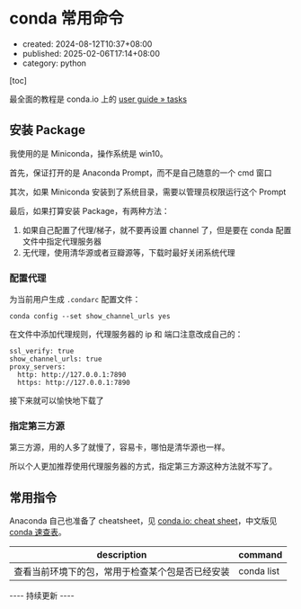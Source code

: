 # conda 常用命令

-   created: 2024-08-12T10:37+08:00
-   published: 2025-02-06T17:14+08:00
-   category: python

[toc]

最全面的教程是 conda.io 上的 [user guide » tasks](https://conda.io/projects/conda/en/latest/user-guide/tasks/)

## 安装 Package

我使用的是 Miniconda，操作系统是 win10。

首先，保证打开的是 Anaconda Prompt，而不是自己随意的一个 cmd 窗口

其次，如果 Miniconda 安装到了系统目录，需要以管理员权限运行这个 Prompt

最后，如果打算安装 Package，有两种方法：

1. 如果自己配置了代理/梯子，就不要再设置 channel 了，但是要在 conda 配置文件中指定代理服务器
2. 无代理，使用清华源或者豆瓣源等，下载时最好关闭系统代理

### 配置代理

为当前用户生成 `.condarc` 配置文件：

```
conda config --set show_channel_urls yes
```

在文件中添加代理规则，代理服务器的 ip 和 端口注意改成自己的：

```
ssl_verify: true
show_channel_urls: true
proxy_servers:
  http: http://127.0.0.1:7890
  https: http://127.0.0.1:7890
```

接下来就可以愉快地下载了

### 指定第三方源

第三方源，用的人多了就慢了，容易卡，哪怕是清华源也一样。

所以个人更加推荐使用代理服务器的方式，指定第三方源这种方法就不写了。

## 常用指令

Anaconda 自己也准备了 cheatsheet，见 [conda.io: cheat sheet](https://conda.io/projects/conda/en/latest/user-guide/cheatsheet.html)，中文版见 [conda 速查表](https://blog.xieqk.com/posts/2170262917.html)。

| description                                      | command    |
| ------------------------------------------------ | ---------- |
| 查看当前环境下的包，常用于检查某个包是否已经安装 | conda list |

---- 持续更新 ----
